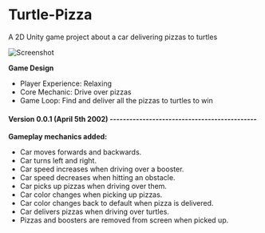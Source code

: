 # Turtle-Pizza
A 2D Unity game project about a car delivering pizzas to turtles

![Screenshot](http://www.kavaseb.com/site/Turtle-Pizza-Anim.gif)

 **Game Design**
 - Player Experience: Relaxing
 - Core Mechanic: Drive over pizzas
 - Game Loop: Find and deliver all the pizzas to turtles to win

#### Version 0.0.1 (April 5th 2002) ---------------------------------------------
 **Gameplay mechanics added:**
- Car moves forwards and backwards.
- Car turns left and right.
- Car speed increases when driving over a booster.
- Car speed decreases when hitting an obstacle. 
- Car picks up pizzas when driving over them.
- Car color changes when picking up pizzas.
- Car color changes back to default when pizza is delivered.
- Car delivers pizzas when driving over turtles.
- Pizzas and boosters are removed from screen when picked up.
